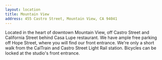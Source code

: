 ```yaml
---
layout: location
title: Mountain View
address: 455 Castro Street, Mountain View, CA 94041
---
```


Located in the heart of downtown Mountain View, off Castro Street and California Street behind Casa Lupe restaurant. We have ample free parking off Hope Street, where you will find our front entrance. We're only a short walk from the CalTrain and Castro Street Light Rail station. Bicycles can be locked at the studio's front entrance.